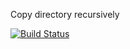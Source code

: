 Copy directory recursively

[![Build Status](https://travis-ci.org/otiai10/copy.svg?branch=master)](https://travis-ci.org/otiai10/copy)
